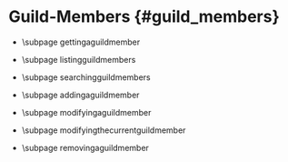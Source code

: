 Guild-Members {#guild_members}
============
* \subpage gettingaguildmember

* \subpage listingguildmembers

* \subpage searchingguildmembers

* \subpage addingaguildmember

* \subpage modifyingaguildmember

* \subpage modifyingthecurrentguildmember

* \subpage removingaguildmember